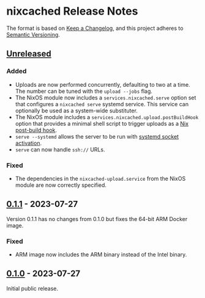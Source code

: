 # nixcached Release Notes

The format is based on [Keep a Changelog][],
and this project adheres to [Semantic Versioning][].

[Keep a Changelog]: https://keepachangelog.com/en/1.0.0/
[Semantic Versioning]: https://semver.org/spec/v2.0.0.html
[Unreleased]: https://github.com/zombiezen/nixcached/compare/v0.1.1...HEAD

## [Unreleased][]

### Added

- Uploads are now performed concurrently, defaulting to two at a time.
  The number can be tuned with the `upload --jobs` flag.
- The NixOS module now includes a `services.nixcached.serve` option set
  that configures a `nixcached serve` systemd service.
  This service can optionally be used as a system-wide substituter.
- The NixOS module includes a `services.nixcached.upload.postBuildHook` option
  that provides a minimal shell script to trigger uploads as a
  [Nix post-build hook](https://nixos.org/manual/nix/stable/advanced-topics/post-build-hook.html).
- `serve --systemd` allows the server to be run with
  [systemd socket activation](https://0pointer.de/blog/projects/socket-activation.html).
- `serve` can now handle `ssh://` URLs.

### Fixed

- The dependencies in the `nixcached-upload.service` from the NixOS module
  are now correctly specified.

## [0.1.1][] - 2023-07-27

Version 0.1.1 has no changes from 0.1.0
but fixes the 64-bit ARM Docker image.

[0.1.1]: https://github.com/zombiezen/nixcached/releases/tag/v0.1.1

### Fixed

- ARM image now includes the ARM binary instead of the Intel binary.

## [0.1.0][] - 2023-07-27

Initial public release.

[0.1.0]: https://github.com/zombiezen/nixcached/releases/tag/v0.1.0
